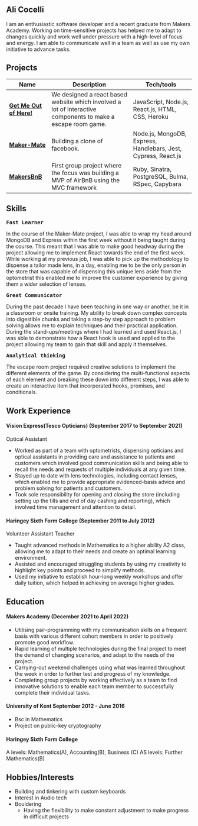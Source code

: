 ## Ali Cocelli

I am an enthusiastic software developer and a recent graduate from Makers Academy. Working on time-sensitive projects has helped me to adapt to changes quickly and work well under pressure with a high-level of focus and energy. I am able to communicate well in a team as well as use my own initiative to advance tasks.

## Projects

| Name                                                                 | Description                                                                                                  | Tech/tools                                                     |
| -------------------------------------------------------------------- | ------------------------------------------------------------------------------------------------------------ | -------------------------------------------------------------- |
| **[Get Me Out of Here!](https://github.com/AliCo-Hash/escape-room)** | We designed a react based website which involved a lot of interactive components to make a escape room game. | JavaScript, Node.js, React.js, HTML, CSS, Heroku               |
| **[Maker-Mate](https://github.com/AliCo-Hash/maker-mate)**           | Building a clone of facebook.                                                                                | Node.js, MongoDB, Express, Handlebars, Jest, Cypress, React.js |
| **[MakersBnB](https://github.com/AliCo-Hash/makersbnb)**             | First group project where the focus was building a MVP of AirBnB using the MVC framework                     | Ruby, Sinatra, PostgreSQL, Bulma, RSpec, Capybara              |

## Skills

<kbd>**Fast Learner**</kbd>

In the course of the Maker-Mate project, I was able to wrap my head around MongoDB and Express within the first week without it being taught during the course. This meant that I was able to make good headway during the project allowing me to implement React towards the end of the first week. While working at my previous job, I was able to pick up the methodology to dispense a tailor made lens, in a day, enabling me to be the only person in the store that was capable of dispensing this unique lens aside from the optometrist this enabled me to improve the customer experience by giving them a wider selection of lenses.

<kbd>**Great Communicator**</kbd>

During the past decade I have been teaching in one way or another, be it in a classroom or onsite training. My ability to break down complex concepts into digestible chunks and taking a step-by step approach to problem solving allows me to explain techniques and their practical application. During the stand-ups/meetings where I had learned and used React.js, I was able to demonstrate how a React hook is used and applied to the project allowing my team to gain that skill and apply it themselves.

<kbd>**Analytical thinking**</kbd>

The escape room project required creative solutions to implement the different elements of the game. By considering the multi-functional aspects of each element and breaking these down into different steps, I was able to create an interactive item that incorporated hooks, promises, and conditionals.

## Work Experience

#### **Vision Express(Tesco Opticians)** (September 2017 to September 2021)

Optical Assistant

- Worked as part of a team with optometrists, dispensing opticians and optical assistants in providing care and assistance to patients and customers which involved good communication skills and being able to recall the needs and requests of multiple individuals at any given time.
- Stayed up to date with lens technologies, including contact lenses, which enabled me to provide appropriate evidenced-basis advice and problem solving for patients and customers.
- Took sole responsibility for opening and closing the store (including setting up the tills and end of day cashing and reporting), which involved time management and attention to detail.

#### **Haringey Sixth Form College** (September 2011 to July 2012)

Volunteer Assistant Teacher

- Taught advanced methods in Mathematics to a higher ability A2 class, allowing me to adapt to their needs and create an optimal learning environment.
- Assisted and encouraged struggling students by using my creativity to highlight key points and proceed to simplify methods.
- Used my initiative to establish hour-long weekly workshops and offer daily tuition, which helped in achieving on average higher grades.

## Education

#### Makers Academy (December 2021 to April 2022)

- Utilising pair-programming with my communication skills on a frequent basis with various different cohort members in order to positively promote good workflow.
- Rapid learning of multiple technologies during the final project to meet the demand of changing scenarios, and adapt to the needs of the project.
- Carrying-out weekend challenges using what was learned throughout the week in order to further test and progress of my knowledge.
- Completing group projects by working effectively as a team to find innovative solutions to enable each team member to successfully complete their individual tasks.

#### University of Kent September 2012 - June 2016

- Bsc in Mathematics
- Project on public-key cryptography

#### Haringey Sixth Form College

A levels: Mathematics(A), Accounting(B), Business (C)
AS levels: Further Mathematics(B)

## Hobbies/Interests

- Building and tinkering with custom keyboards
- Interest in Audio tech
- Bouldering
  - Having the flexibility to make constant adjustment to make progress in difficult projects
